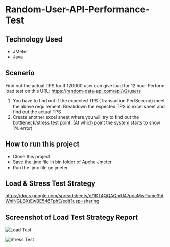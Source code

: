 # Random-User-API-Performance-Test

## Technology Used
- JMeter
- Java

## Scenerio
Find out the actual TPS for if 120000 user can give load for 12 hour
Perform load test on this URL: https://random-data-api.com/api/v2/users
1. You have to find out if the expected TPS (Transaction Per/Second) meet the above requirement.
Breakdown the expected TPS in excel sheet and find out the actual TPS
2. Create another excel sheet where you will try to find out the bottleneck/stress test point. (At which point the system starts to show 1% error)

## How to run this project
- Clone this project
- Save the .jmx file in bin folder of Apche Jmeter
- Run the .jmx file on jmeter

## Load & Stress Test Strategy
https://docs.google.com/spreadsheets/d/1KT4QQAQmU47poaMwPume3btWniNGLBXtEwBE546TphE/edit?usp=sharing

## Screenshot of Load Test Strategy Report
![Load Test](https://user-images.githubusercontent.com/50767962/215772916-5fcbfdbe-e939-4804-9552-956fdb513f5a.PNG)

![Stress Test](https://user-images.githubusercontent.com/50767962/215773027-7b3957c2-e271-401c-bbf9-6219740bb886.PNG)
